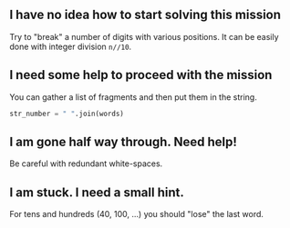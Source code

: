 ## I have no idea how to start solving this mission

Try to "break" a number of digits with various positions.
It can be easily done with integer division `n//10`.

## I need some help to proceed with the mission

You can gather a list of fragments and then put them in the string.

```python
str_number = " ".join(words)
```

## I am gone half way through. Need help!

Be careful with redundant white-spaces.

## I am stuck. I need a small hint.

For tens and hundreds (40, 100, ...) you should "lose" the last word.
